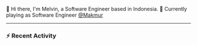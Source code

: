 👋 Hi there, I'm Melvin, a Software Engineer based in Indonesia.
🧰 Currently playing as Software Engineer [@Makmur](https://www.makmur.id)

---

### :zap: Recent Activity

<!--START_SECTION:activity-->

<!--END_SECTION:activity-->
